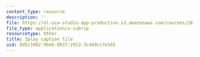 ```yaml
---
content_type: resource
description: ''
file: https://ol-ocw-studio-app-production.s3.amazonaws.com/courses/18-01sc-single-variable-calculus-fall-2010/8d5c10829be6003729133c449cc7e165_W7sNkRpcydk.srt
file_type: application/x-subrip
resourcetype: Other
title: 3play caption file
uid: 8d5c1082-9be6-0037-2913-3c449cc7e165
---
```

